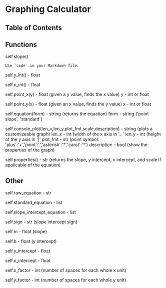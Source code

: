 # Graphing Calculator



## Table of Contents



## Functions

self.slope()

``Use `code` in your Markdown file.``

self.y_int() - float

self.x_int() - float

self.point_x(y) - float (given a y value, finds the x value)
y - int or float

self.point_y(x) - float (given an x value, finds the y value)
x - int or float

self.equation(form) - string (returns the equation)
form - string ('point slope', 'standard')

self.console_plot(len_x,len_y,plot_fmt,scale,description) - string
(plots a customizeable graph)
len_x - int (width of the x axis in '_ '
len_y - int (height of the y axis in '|'
plot_fmt - str (point symbol: 'plus':'+','point':'.','asterisk':'*','carot':'^')
description - bool (show the properties of the graph)

self.properties() - str (returns the slope, y intercept, x intercept, and scale if applicable of the equation)

## Other

self.raw_equation - str

self.standard_equation - list

self.slope_intercept_equation - list

self.sign - str (slope intercept sign)

self.m - float (slope)

self.b - float (y intercept)

self.y_intercept - float

self.x_intercept - float

self.x_factor - int (number of spaces for each whole x unit)

self.y_factor - int (number of spaces for each whole y unit)
